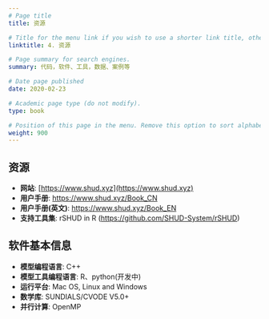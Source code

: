 ```yaml
---
# Page title
title: 资源

# Title for the menu link if you wish to use a shorter link title, otherwise remove this option.
linktitle: 4. 资源

# Page summary for search engines.
summary: 代码，软件、工具，数据、案例等

# Date page published
date: 2020-02-23

# Academic page type (do not modify).
type: book

# Position of this page in the menu. Remove this option to sort alphabetically.
weight: 900
---
```




## 资源

- **网站**: [https://www.shud.xyz](https://www.shud.xyz)
- **用户手册**: [https://www.shud.xyz/Book_CN<i class="fas fa-external-link-alt"></i>](/Book_CN)
- **用户手册(英文)**: [https://www.shud.xyz/Book_EN<i class="fas fa-external-link-alt"></i>](/Book_EN)
- **支持工具集**: rSHUD in R (https://github.com/SHUD-System/rSHUD)

## 软件基本信息

- **模型编程语言**: C++
- **模型工具编程语言**: R、python(开发中)
- **运行平台**: Mac OS, Linux and Windows
- **数学库**:  SUNDIALS/CVODE V5.0+
- **并行计算**: OpenMP
